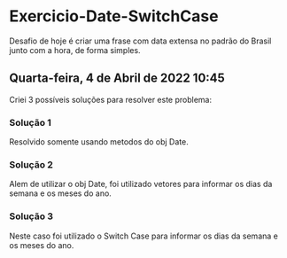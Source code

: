 # Exercicio-Date-SwitchCase

Desafio de hoje é criar uma frase com data extensa no padrão do Brasil junto com a hora, de forma simples.

## Quarta-feira, 4 de Abril de 2022 10:45

Criei 3 possíveis soluções para resolver este problema:

### Solução 1
  Resolvido somente usando metodos do obj Date.
 
### Solução 2
Alem de utilizar o obj Date, foi utilizado vetores para informar os dias da semana e os meses do ano.

### Solução 3
Neste caso foi utilizado o Switch Case para informar os dias da semana e os meses do ano.
